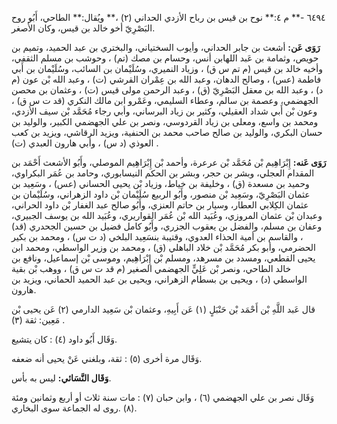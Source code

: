 ٦٤٩٤ -** م ٤:** نوح بن قيس بن رباح الأزدي الحداني (٢) ،** ويُقال:** الطاحي، أَبُو روح البَصْرِيّ أخو خالد بن قيس، وكان الأصغر.

**رَوَى عَن:** أشعث بن جابر الحداني، وأيوب السختياني، والبختري بن عبد الحميد، وتميم بن حويص، وثمامة بن عَبد اللهابن أنس، وحسام بن مصك (تم) ، وحوشب بن مسلم الثقفي، وأخيه خالد بن قيس (م تم س ق) ، وزياد النميري، وسُلَيْمان بن السائب، وسُلَيْمان بن أَبي فاطمة (عس) ، وصالح الدهان، وعبد الله بن عِمْران القرشي (ت) ، وعبد الله بْن عون (م د) ، وعبد الله بن معقل البَصْرِيّ (ق) ، وعبد الرحمن مولى قيس (ت) ، وعثمان بن محصن الجهضمي، وعصمة بن سالم، وعطاء السليمي، وعَمْرو ابن مالك النكري (قد ت س ق) ، وعون بْن أَبي شداد العقيلي، وكثير بن زياد البرساني، وأبي رجاء مُحَمَّد بْن سيف الأزدي، ومحمد بن واسع، ومعلى بن زياد القردوسي، ونصر بن علي الجهضمي الكبير، والوليد بن حسان البكري، والوليد بن صالح صاحب محمد بن الحنفية، ويزيد الرقاشي، ويزيد بن كعب العوذي (د س) ، وأبي هارون العبدي (ت) .

**رَوَى عَنه:** إِبْرَاهِيم بْن مُحَمَّد بْن عرعرة، وأحمد بْن إِبْرَاهِيم الموصلي، وأَبُو الأشعث أَحْمَد بن المقدام العجلي، وبشر بن حجر، وبشر بن الحكم النيسابوري، وحامد بن عُمَر البكراوي، وحميد بن مسعدة (ق) ، وخليفة بن خياط، وزياد بْن يحيى الحساني (عس) ، وسَعِيد بن عثمان البَصْرِيّ، وسَعِيد بْن منصور، وأَبُو الربيع سُلَيْمان بْن داود الزهراني، وسُلَيْمان بن عثمان الكِلابي العطار، وسيار بن حاتم العنزي، وأَبُو صالح عبد الغفار بْن داود الحراني، وعبدان بْن عثمان المروزي، وعُبَيد الله بْن عُمَر القواريري، وعُبَيد الله بن يوسف الجبيري، وعفان بن مسلم، والفضل بن يعقوب الجزري، وأَبُو كامل فضيل بن حسين الجحدري (قد) ، والقاسم بن أمية الحذاء العدوي، وقتيبة بنسَعِيد البلخي (د ت س) ، ومحمد بن بكير الحضرمي، وأبو بكر مُحَمَّد بْن خلاد الباهلي (ق) ، ومحمد بن وزير الواسطي، ومحمد ابن يحيى القطعي، ومسدد بن مسرهد، ومسلم بْن إِبْرَاهِيم، وموسى بْن إسماعيل، ونافع بن خالد الطاحي، ونصر بْن عَلِيٍّ الجهضمي الصغير (م قد ت س ق) ، ووهب بْن بقية الواسطي (د) ، ويحيى بن بسطام الزهراني، ويحيى بن عبد الحميد الحماني، ويزيد بن هارون.

قال عَبد اللَّهِ بْن أَحْمَد بْن حَنْبَلٍ (١) عَن أَبِيهِ، وعثمان بْن سَعِيد الدارمي (٢) عَن يحيى بْن مَعِين: ثقة (٣) .

وَقَال أَبُو داود (٤) : كان يتشيع.

وَقَال مرة أخرى (٥) : ثقة، وبلغني عَنْ يحيى أنه ضعفه.

**وَقَال النَّسَائي:** ليس به بأس.

وَقَال نصر بن علي الجهضمي (٦) ، وابن حبان (٧) : مات سنة ثلاث أو أربع وثمانين ومئة (٨) .روى له الجماعة سوى البخاري.
